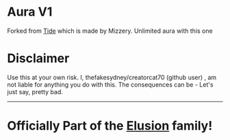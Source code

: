 # Aura V1
Forked from [Tide](https://github.com/xXmizzeryXx/Tide) which is made by Mizzery.
Unlimited aura with this one

# Disclaimer
Use this at your own risk. I, thefakesydney/creatorcat70 (github user) , am not liable for anything you do with this. 
The consequences can be - Let's just say, pretty bad.

---

# Officially Part of the [Elusion](https://dsc.gg/elusiongoat) family!
